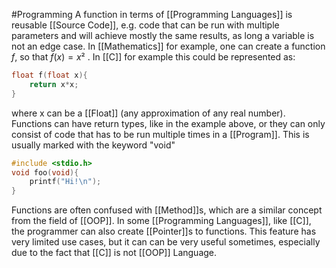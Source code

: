#Programming 
A function in terms of [[Programming Languages]] is reusable [[Source Code]], e.g. code that can be run with multiple parameters and will achieve mostly the same results, as long a variable is not an edge case.
In [[Mathematics]] for example, one can create a function $f$, so that $f(x) = x²$ . In [[C]] for example this could be represented as:
```C
float f(float x){
	return x*x;
}
```
where x can be a [[Float]] (any approximation of any real number).
Functions can have return types, like in the example above, or they can only consist of code that has to be run multiple times in a [[Program]]. This is usually marked with the keyword "void"
```C
#include <stdio.h>
void foo(void){
	printf("Hi!\n");
}
```

Functions are often confused with [[Method]]s, which are a similar concept from the field of [[OOP]].
In some [[Programming Languages]], like [[C]], the programmer can also create [[Pointer]]s to functions. This feature has very limited use cases, but it can can be very useful sometimes, especially due to the fact that [[C]] is not [[OOP]] Language.
